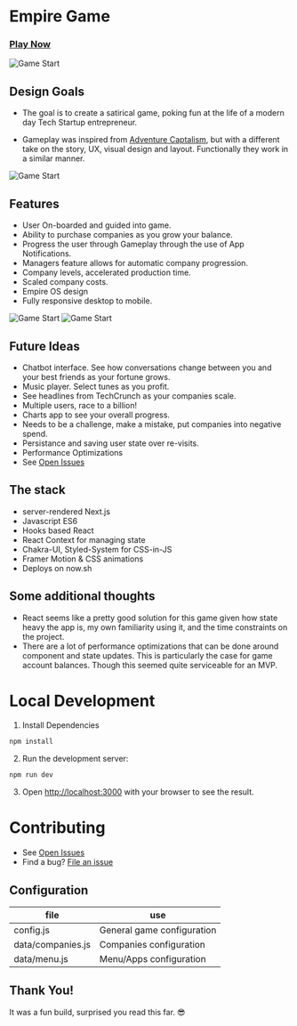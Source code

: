 # Empire Game

### [Play Now](https://empire-game.now.sh/)

![Game Start](https://raw.githubusercontent.com/caseyyee/empire-game/master/screens/empire-1.png)


## Design Goals

* The goal is to create a satirical game, poking fun at the life of a modern day Tech Startup entrepreneur.

* Gameplay was inspired from [Adventure Captalism](http://en.gameslol.net/adventure-capitalist-1086.html), but with a different take on the story, UX, visual design and layout.  Functionally they work in a similar manner.

![Game Start](https://raw.githubusercontent.com/caseyyee/empire-game/master/screens/empire-2.png)

## Features
* User On-boarded and guided into game.
* Ability to purchase companies as you grow your balance.
* Progress the user through Gameplay through the use of App Notifications.
* Managers feature allows for automatic company progression.
* Company levels, accelerated production time.
* Scaled company costs.
* Empire OS design
* Fully responsive desktop to mobile.

![Game Start](https://raw.githubusercontent.com/caseyyee/empire-game/master/screens/empire-mobile-2.png)
![Game Start](https://raw.githubusercontent.com/caseyyee/empire-game/master/screens/empire-mobile-3.png)

## Future Ideas 

* Chatbot interface.  See how conversations change between you and your best friends as your fortune grows.
* Music player. Select tunes as you profit.
* See headlines from TechCrunch as your companies scale.
* Multiple users, race to a billion!
* Charts app to see your overall progress.
* Needs to be a challenge, make a mistake, put companies into negative spend.
* Persistance and saving user state over re-visits.
* Performance Optimizations
* See [Open Issues](https://github.com/caseyyee/empire-game/issues?q=is%3Aopen+is%3Aissue)

## The stack

* server-rendered Next.js
* Javascript ES6
* Hooks based React
* React Context for managing state
* Chakra-UI, Styled-System for CSS-in-JS
* Framer Motion & CSS animations
* Deploys on now.sh

## Some additional thoughts

* React seems like a pretty good solution for this game given how state heavy the app is, my own familiarity using it, and the time constraints on the project.
* There are a lot of performance optimizations that can be done around component and state updates.  This is particularly the case for game account balances.  Though this seemed quite serviceable for an MVP.

# Local Development

1. Install Dependencies

```bash
npm install
```

2. Run the development server:

```bash
npm run dev
```

3. Open [http://localhost:3000](http://localhost:3000) with your browser to see the result.

# Contributing

- See [Open Issues](https://github.com/caseyyee/empire-game/issues?q=is%3Aopen+is%3Aissue)
- Find a bug? [File an issue](https://github.com/caseyyee/empire-game/issues/new/choose)

## Configuration

| file              | use                        |
| ----------------- | -------------------------- |
| config.js         | General game configuration |
| data/companies.js | Companies configuration    |
| data/menu.js      | Menu/Apps configuration    |

## Thank You!

It was a fun build, surprised you read this far.  :sunglasses:
